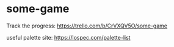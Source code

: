 # some-game


Track the progress: https://trello.com/b/CrVXQV5O/some-game

useful palette site: https://lospec.com/palette-list
